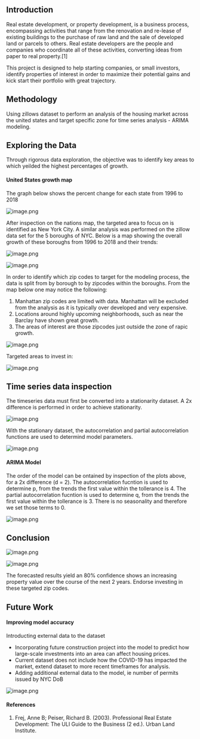 ## Introduction

Real estate development, or property development, is a business process, encompassing activities that range from the renovation and re-lease of existing buildings to the purchase of raw land and the sale of developed land or parcels to others. Real estate developers are the people and companies who coordinate all of these activities, converting ideas from paper to real property.[1] 

This project is designed to help starting companies, or small investors, identify properties of interest in order to maximize their potential gains and kick start their portfolio with great trajectory.

## Methodology

Using zillows dataset to perform an analysis of the housing market across the united states and target specific zone for time series analysis - ARIMA modeling.
  

## Exploring the Data

Through rigorous data exploration, the objective was to identify key areas to which yeilded the highest percentages of growth. 

#### United States growth map

The graph below shows the percent change for each state from 1996 to 2018

![image.png](pic_1.png)

After inspection on the nations map, the targeted area to focus on is identified as New York City.  A similar analysis was performed on the zillow data set for the 5 boroughs of NYC.  Below is a map showing the overall growth of these boroughs from 1996 to 2018 and their trends:

![image.png](pic2.png)

![image.png](pic8.png)

In order to identify which zip codes to target for the modeling process, the data is split from by borough to by zipcodes within the boroughs.  From the map below one may notice the following:
1.  Manhattan zip codes are limited with data.  Manhattan will be excluded from the analysis as it is typically over developed and very expensive.
2.  Locations around highly upcoming neighborhoods, such as near the Barclay have shown great growth.
3.  The areas of interest are those zipcodes just outside the zone of rapic growth.

![image.png](pic3.png)

Targeted areas to invest in:

![image.png](pic4.png)


## Time series data inspection

The timeseries data must first be converted into a stationarity dataset.  A 2x difference is performed in order to achieve stationarity.

![image.png](pic5.png)

With the stationary dataset, the autocorrelation and partial autocorrelation functions are used to determind model parameters.

![image.png](pic6.png)

#### ARIMA Model

The order of the model can be ontained by inspection of the plots above, for a 2x difference (d = 2). The autocorrelation fucntion is used to determine p, from the trends the first value within the tollerance is 4. The partial autocorrelation fucntion is used to determine q, from the trends the first value within the tollerance is 3. There is no seasonality and therefore we set those terms to 0.

![image.png](pic7.png)

## Conclusion

![image.png](pic9.png)

![image.png](pic10.png)

The forecasted results yield an 80% confidence shows an increasing property value over the course of the next 2 years.  Endorse investing in these targeted zip codes.

## Future Work

#### Improving model accuracy

Introducting external data to the dataset

* Incorporating future construction project into the model to predict how large-scale investments into an area can affect housing prices.
* Current dataset does not include how the COVID-19 has impacted the market, extend dataset to more recent timeframes for analysis.
* Adding additional external data to the model, ie number of permits issued by NYC DoB
 
![image.png](pic11.png)


#### References
 1. Frej, Anne B; Peiser, Richard B. (2003). Professional Real Estate Development: The ULI Guide to the Business (2 ed.). Urban Land Institute. 






